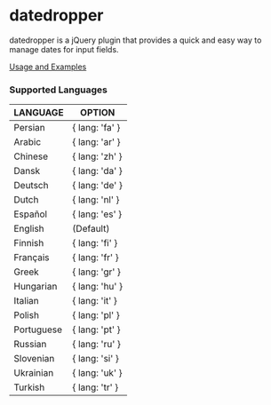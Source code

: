 # datedropper
datedropper is a jQuery plugin that provides a quick and easy way to manage dates for input fields.


[Usage and Examples](http://bit.ly/17ab6dt)

### Supported Languages

LANGUAGE  | OPTION
--------- | ---------
Persian    | { lang: 'fa' }
Arabic    | { lang: 'ar' }
Chinese   | { lang: 'zh' }
Dansk	    | { lang: 'da' }
Deutsch   | { lang: 'de' }
Dutch     | { lang: 'nl' }
Español	  | { lang: 'es' }
English	  | (Default)
Finnish   | { lang: 'fi' }
Français  | { lang: 'fr' }
Greek	    | { lang: 'gr' }
Hungarian | { lang: 'hu' }
Italian   | { lang: 'it' }
Polish    | { lang: 'pl' }
Portuguese | { lang: 'pt' }
Russian    | { lang: 'ru' }
Slovenian  | { lang: 'si' }
Ukrainian  | { lang: 'uk' }
Turkish   | { lang: 'tr' }
